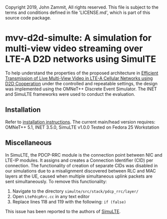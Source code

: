 Copyright 2019, John Zammit, All rights reserved.
This file is subject to the terms and conditions defined in
file 'LICENSE.md', which is part of this source code package.

# mvv-d2d-simulte: A simulation for multi-view video streaming over LTE-A D2D networks using SimulTE
To help understand the properties of the proposed architecture in [Efficient Transmission of Live
Multi-View Video in LTE-A Cellular Networks using D2D Cooperation](https://ieeexplore.ieee.org/document/9140665)
under the controlled and repeatable settings, the design was implemented using the OMNeT++ Discrete Event
Simulator. The INET and SimuLTE frameworks were used to conduct the evaluation.

## Installation
Refer to [installation instructions](./INSTALL.md).
The current main/head version requires:
OMNeT++ 5.1, INET 3.5.0, SimuLTE v1.0.0
Tested on Fedora 25 Workstation

## Miscellaneous
In SimuLTE, the PDCP-RRC module is the connection point between NIC and LTE-IP modules. 
It assigns and creates a Connection Identifier (CID) per connection. The functionality 
of creation of separate CIDs was disabled in our simulations due to a misalignment 
discovered between RLC and MAC layers at the UE, caused when multiple simultaneous 
uplink packets are sent simultaneously. To remove this functionality:

1. Navigate to the directory `simulte/src/stack/pdcp_rrc/layer/`
2. Open `LtePdcpRrc.cc` in any text editor
3. Replace lines 118 and 119 with the following: `if (false)`

This issue has been reported to the authors of [SimuLTE](https://github.com/inet-framework/simulte).